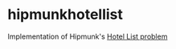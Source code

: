# hipmunkhotellist
Implementation of Hipmunk's [Hotel List problem](https://github.com/Hipmunk/hipproblems/tree/master/hotelslist)
